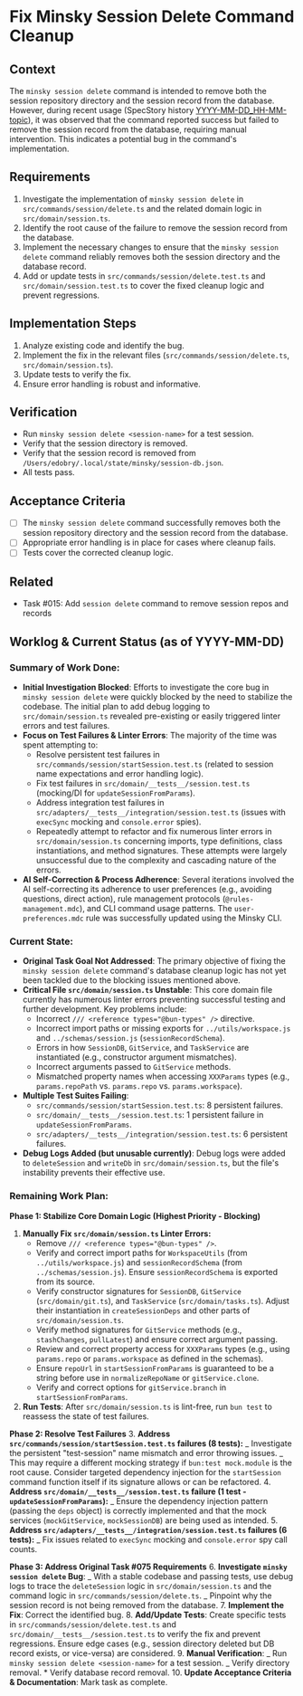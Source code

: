 # Fix Minsky Session Delete Command Cleanup

## Context

The `minsky session delete` command is intended to remove both the session repository directory and the session record from the database. However, during recent usage (SpecStory history [YYYY-MM-DD_HH-MM-topic](.specstory/history/YYYY-MM-DD_HH-MM-topic.md)), it was observed that the command reported success but failed to remove the session record from the database, requiring manual intervention. This indicates a potential bug in the command's implementation.

## Requirements

1.  Investigate the implementation of `minsky session delete` in `src/commands/session/delete.ts` and the related domain logic in `src/domain/session.ts`.
2.  Identify the root cause of the failure to remove the session record from the database.
3.  Implement the necessary changes to ensure that the `minsky session delete` command reliably removes both the session directory and the database record.
4.  Add or update tests in `src/commands/session/delete.test.ts` and `src/domain/session.test.ts` to cover the fixed cleanup logic and prevent regressions.

## Implementation Steps

1.  Analyze existing code and identify the bug.
2.  Implement the fix in the relevant files (`src/commands/session/delete.ts`, `src/domain/session.ts`).
3.  Update tests to verify the fix.
4.  Ensure error handling is robust and informative.

## Verification

- Run `minsky session delete <session-name>` for a test session.
- Verify that the session directory is removed.
- Verify that the session record is removed from `/Users/edobry/.local/state/minsky/session-db.json`.
- All tests pass.

## Acceptance Criteria

- [ ] The `minsky session delete` command successfully removes both the session repository directory and the session record from the database.
- [ ] Appropriate error handling is in place for cases where cleanup fails.
- [ ] Tests cover the corrected cleanup logic.

## Related

- Task #015: Add `session delete` command to remove session repos and records

## Worklog & Current Status (as of YYYY-MM-DD)

### Summary of Work Done:

- **Initial Investigation Blocked**: Efforts to investigate the core bug in `minsky session delete` were quickly blocked by the need to stabilize the codebase. The initial plan to add debug logging to `src/domain/session.ts` revealed pre-existing or easily triggered linter errors and test failures.
- **Focus on Test Failures & Linter Errors**: The majority of the time was spent attempting to:
  - Resolve persistent test failures in `src/commands/session/startSession.test.ts` (related to session name expectations and error handling logic).
  - Fix test failures in `src/domain/__tests__/session.test.ts` (mocking/DI for `updateSessionFromParams`).
  - Address integration test failures in `src/adapters/__tests__/integration/session.test.ts` (issues with `execSync` mocking and `console.error` spies).
  - Repeatedly attempt to refactor and fix numerous linter errors in `src/domain/session.ts` concerning imports, type definitions, class instantiations, and method signatures. These attempts were largely unsuccessful due to the complexity and cascading nature of the errors.
- **AI Self-Correction & Process Adherence**: Several iterations involved the AI self-correcting its adherence to user preferences (e.g., avoiding questions, direct action), rule management protocols (`@rules-management.mdc`), and CLI command usage patterns. The `user-preferences.mdc` rule was successfully updated using the Minsky CLI.

### Current State:

- **Original Task Goal Not Addressed**: The primary objective of fixing the `minsky session delete` command's database cleanup logic has not yet been tackled due to the blocking issues mentioned above.
- **Critical File `src/domain/session.ts` Unstable**: This core domain file currently has numerous linter errors preventing successful testing and further development. Key problems include:
  - Incorrect `/// <reference types="@bun-types" />` directive.
  - Incorrect import paths or missing exports for `../utils/workspace.js` and `../schemas/session.js` (`sessionRecordSchema`).
  - Errors in how `SessionDB`, `GitService`, and `TaskService` are instantiated (e.g., constructor argument mismatches).
  - Incorrect arguments passed to `GitService` methods.
  - Mismatched property names when accessing `XXXParams` types (e.g., `params.repoPath` vs. `params.repo` vs. `params.workspace`).
- **Multiple Test Suites Failing**:
  - `src/commands/session/startSession.test.ts`: 8 persistent failures.
  - `src/domain/__tests__/session.test.ts`: 1 persistent failure in `updateSessionFromParams`.
  - `src/adapters/__tests__/integration/session.test.ts`: 6 persistent failures.
- **Debug Logs Added (but unusable currently)**: Debug logs were added to `deleteSession` and `writeDb` in `src/domain/session.ts`, but the file's instability prevents their effective use.

### Remaining Work Plan:

**Phase 1: Stabilize Core Domain Logic (Highest Priority - Blocking)**

1.  **Manually Fix `src/domain/session.ts` Linter Errors:**
    - Remove `/// <reference types="@bun-types" />`.
    - Verify and correct import paths for `WorkspaceUtils` (from `../utils/workspace.js`) and `sessionRecordSchema` (from `../schemas/session.js`). Ensure `sessionRecordSchema` is exported from its source.
    - Verify constructor signatures for `SessionDB`, `GitService` (`src/domain/git.ts`), and `TaskService` (`src/domain/tasks.ts`). Adjust their instantiation in `createSessionDeps` and other parts of `src/domain/session.ts`.
    - Verify method signatures for `GitService` methods (e.g., `stashChanges`, `pullLatest`) and ensure correct argument passing.
    - Review and correct property access for `XXXParams` types (e.g., using `params.repo` or `params.workspace` as defined in the schemas).
    - Ensure `repoUrl` in `startSessionFromParams` is guaranteed to be a string before use in `normalizeRepoName` or `gitService.clone`.
    - Verify and correct options for `gitService.branch` in `startSessionFromParams`.
2.  **Run Tests**: After `src/domain/session.ts` is lint-free, run `bun test` to reassess the state of test failures.

**Phase 2: Resolve Test Failures** 3. **Address `src/commands/session/startSession.test.ts` failures (8 tests):**
_ Investigate the persistent "test-session" name mismatch and error throwing issues.
_ This may require a different mocking strategy if `bun:test mock.module` is the root cause. Consider targeted dependency injection for the `startSession` command function itself if its signature allows or can be refactored. 4. **Address `src/domain/__tests__/session.test.ts` failure (1 test - `updateSessionFromParams`):**
_ Ensure the dependency injection pattern (passing the `deps` object) is correctly implemented and that the mock services (`mockGitService`, `mockSessionDB`) are being used as intended. 5. **Address `src/adapters/__tests__/integration/session.test.ts` failures (6 tests):**
_ Fix issues related to `execSync` mocking and `console.error` spy call counts.

**Phase 3: Address Original Task #075 Requirements** 6. **Investigate `minsky session delete` Bug**:
_ With a stable codebase and passing tests, use debug logs to trace the `deleteSession` logic in `src/domain/session.ts` and the command logic in `src/commands/session/delete.ts`.
_ Pinpoint why the session record is not being removed from the database. 7. **Implement the Fix**: Correct the identified bug. 8. **Add/Update Tests**: Create specific tests in `src/commands/session/delete.test.ts` and `src/domain/__tests__/session.test.ts` to verify the fix and prevent regressions. Ensure edge cases (e.g., session directory deleted but DB record exists, or vice-versa) are considered. 9. **Manual Verification**:
_ Run `minsky session delete <session-name>` for a test session.
_ Verify directory removal. \* Verify database record removal. 10. **Update Acceptance Criteria & Documentation**: Mark task as complete.
